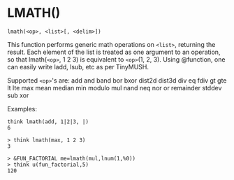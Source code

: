 # LMATH()
`lmath(<op>, <list>[, <delim>])`

  This function performs generic math operations on `<list>`, returning the result. Each element of the list is treated as one argument to an operation, so that lmath(`<op>`, 1 2 3) is equivalent to `<op>`(1, 2, 3). Using @function, one can easily write ladd, lsub, etc as per TinyMUSH.

  Supported `<op>`'s are:
  add and band bor bxor dist2d dist3d div eq fdiv gt gte lt lte max mean median min modulo mul nand neq nor or remainder stddev sub xor

  Examples:
```
think lmath(add, 1|2|3, |)
6
```

    > think lmath(max, 1 2 3)
    3

    > &FUN_FACTORIAL me=lmath(mul,lnum(1,%0))
    > think u(fun_factorial,5)
    120

